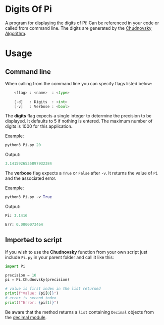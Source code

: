 # Digits Of Pi

A program for displaying the digits of Pi! Can be referenced in your code or called from command line. The digits are generated by the [Chudnovsky Algorithm](https://en.wikipedia.org/wiki/Chudnovsky_algorithm). 

# Usage

## Command line

When calling from the command line you can specify flags listed below:

```python
    <flag> : <name>  : <type>
    
    [-d]   : Digits  : <int>
    [-v]   : Verbose : <bool>
```
The **digits** flag expects a single integer to determine the precision to be displayed. It defaults to 5 if nothing is entered. The maximum number of digits is 1000 for this application. 

Example:
```python
python3 Pi.py 20
```
Output: 
```python
3.1415926535897932384
```

The **verbose** flag expects a `True` or `False` after `-v`. It returns the value of `Pi` and the associated error. 

Example:
```python
python3 Pi.py -v True
```
Output:
```python 
Pi: 3.1416

Err: 0.0000073464
```

## Imported to script

If you wish to use the **Chudnovsky** function from your own script just include `Pi.py` in your parent folder and call it like this:

```python
import Pi

precision = 10
pi = Pi.Chudnovsky(precision)

# value is first index in the list returned
print(f"Value: {pi[0]}")
# error is second index
print(f"Error: {pi[1]}")
```
Be aware that the method returns a `list` containing `Decimal` objects from the [decimal module](https://docs.python.org/3.8/library/decimal.html). 
